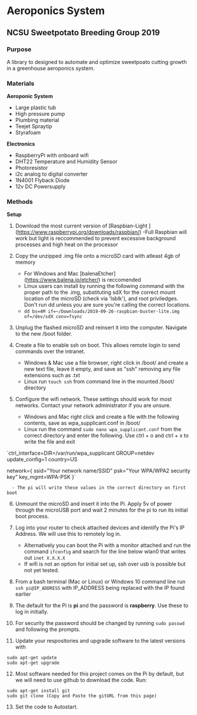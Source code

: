 # Aeroponics System
## NCSU Sweetpotato Breeding Group 2019


### Purpose

A library to designed to automate and optimize sweetpoato cutting growth in a greenhouse aeroponics system. 


### Materials

**Aeroponic System**
- Large plastic tub
- High pressure pump
- Plumbing material
- Teejet Spraytip
- Styrafoam

**Electronics**
- RaspberryPi with onboard wifi
- DHT22 Temperature and Humidity Sensor
- Photoresistor
- i2c analog to digital converter
- 1N4001 Flyback Diode
- 12v DC Powersupply

### Methods

**Setup**
1. Download the most current version of [Raspbian-Light ] (https://www.raspberrypi.org/downloads/raspbian/)
      -Full Raspbian will work but light is reccommended to prevent excessive background processes and high heat on the processor
      
2. Copy the unzipped .img file onto a microSD card with atleast 4gb of memory
      - For Windows and Mac [balenaEtcher] (https://www.balena.io/etcher/) is reccomended
      - Linux users can install by running the following command with the proper path to the .img, substituting sdX for the correct mount location of the microSD (check via 'lsblk'), and root priviledges. Don't run dd unless you are sure you're calling the correct locations.
      - `dd bs=4M if=~/Downloads/2019-09-26-raspbian-buster-lite.img of=/dev/sdX conv=fsync`
      
3. Unplug the flashed microSD and reinsert it into the computer. Navigate to the new /boot folder.

4. Create a file to enable ssh on boot. This allows remote login to send commands over the intranet.
      - Windows & Mac use a file browser, right click in /boot/ and create a new text file, leave it empty, and save as "ssh" removing any file extensions such as .txt
      - Linux run `touch ssh` from command line in the mounted /boot/ directory
      
5. Configure the wifi network. These settings should work for most networks. Contact your network administrator if you are unsure. 
      - Windows and Mac right click and create a file with the following contents, save as wpa_supplicant.conf in /boot/
      - Linux run the command `sudo nano wpa_supplicant.conf` from the correct directory and enter the following. Use ctrl + o and ctrl + x to write the file and exit

`ctrl_interface=DIR=/var/run/wpa_supplicant GROUP=netdev
update_config=1
country=US

network={
     ssid="Your network name/SSID"
     psk="Your WPA/WPA2 security key"
     key_mgmt=WPA-PSK
}`

      - The pi will write these values in the correct directory on first boot

6. Unmount the microSD and insert it into the Pi. Apply 5v of power through the microUSB port and wait 2 minutes for the pi to run its initial boot process. 

7. Log into your router to check attached devices and identify the Pi's IP Address. We will use this to remotely log in.
    - Alternatively you can boot the Pi with a monitor attached and run the command `ifconfig` and search for the line below wlan0 that writes out `inet X.X.X.X`
    - If wifi is not an option for initial set up, ssh over usb is possible but not yet tested. 

8. From a bash terminal (Mac or Linux) or Windows 10 command line run `ssh pi@IP_ADDRESS` with IP_ADDRESS being replaced with the IP found earlier

9. The default for the Pi is **pi** and the password is **raspberry**. Use these to log in initially.

10. For security the password should be changed by running `sudo passwd` and following the prompts.

11. Update your respositories and upgrade software to the latest versions with 
```
sudo apt-get update
sudo apt-get upgrade
```
12. Most software needed for this project comes on the Pi by default, but we will need to use github to download the code. Run:
```
sudo apt-get install git
sudo git clone (Copy and Paste the gitURL from this page)
```
13. Set the code to Autostart.
